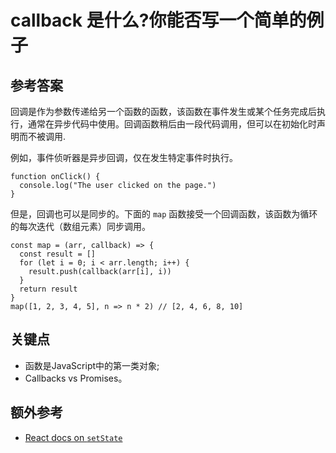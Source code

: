 # callback 是什么?你能否写一个简单的例子

## 参考答案

回调是作为参数传递给另一个函数的函数，该函数在事件发生或某个任务完成后执行，通常在异步代码中使用。回调函数稍后由一段代码调用，但可以在初始化时声明而不被调用.

例如，事件侦听器是异步回调，仅在发生特定事件时执行。

```es6
function onClick() {
  console.log("The user clicked on the page.")
}
```

但是，回调也可以是同步的。下面的 `map` 函数接受一个回调函数，该函数为循环的每次迭代（数组元素）同步调用。

```es6
const map = (arr, callback) => {
  const result = []
  for (let i = 0; i < arr.length; i++) {
    result.push(callback(arr[i], i))
  }
  return result
}
map([1, 2, 3, 4, 5], n => n * 2) // [2, 4, 6, 8, 10]
```

## 关键点

* 函数是JavaScript中的第一类对象;
* Callbacks vs Promises。

## 额外参考

* [React docs on `setState`](https://reactjs.org/docs/react-component.html#setstate)

<!-- tags: (react,javascript) -->

<!-- expertise: (1) -->
